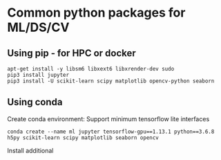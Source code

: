 # Common python packages for ML/DS/CV
## Using pip - for HPC or docker
```
apt-get install -y libsm6 libxext6 libxrender-dev sudo
pip3 install jupyter
pip3 install -U scikit-learn scipy matplotlib opencv-python seaborn
```

## Using conda
Create conda environment:
Support minimum tensorflow lite interfaces
```
conda create --name ml jupyter tensorflow-gpu==1.13.1 python==3.6.8 h5py scikit-learn scipy matplotlib seaborn opencv
```
Install additional 
```
```
